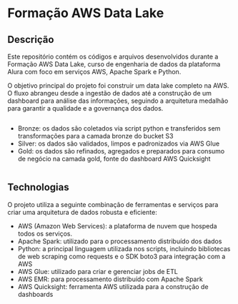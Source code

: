 # Formação AWS Data Lake

## Descrição

Este repositório contém os códigos e arquivos desenvolvidos durante a Formação AWS Data Lake, curso de engenharia de dados da plataforma Alura com foco em serviços AWS, Apache Spark e Python.

O objetivo principal do projeto foi construir um data lake completo na AWS. O fluxo abrangeu desde a ingestão de dados até a construção de um dashboard para análise das informações, seguindo a arquitetura medalhão para garantir a qualidade e a governança dos dados.

<img src=''>

- Bronze: os dados são coletados via script python e transferidos sem transformações para a camada bronze do bucket S3
- Silver: os dados são validados, limpos e padronizados via AWS Glue
- Gold: os dados são refinados, agregados e preparados para consumo de negócio na camada gold, fonte do dashboard AWS Quicksight

<img src=''>

## Technologias

O projeto utiliza a seguinte combinação de ferramentas e serviços para criar uma arquitetura de dados robusta e eficiente:

- AWS (Amazon Web Services): a plataforma de nuvem que hospeda todos os serviços.
- Apache Spark: utilizado para o processamento distribuído dos dados
- Python: a principal linguagem utilizada nos scripts, incluindo bibliotecas de web scraping como requests e o SDK boto3 para integração com a AWS
- AWS Glue: utilizado para criar e gerenciar jobs de ETL
- AWS EMR: para processamento distribuído com Apache Spark
- AWS Quicksight: ferramenta AWS utilizada para a construção de dashboards